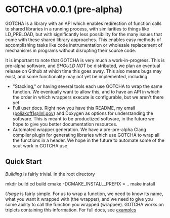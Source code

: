 GOTCHA v0.0.1 (pre-alpha)
============

GOTCHA is a library with an API which enables redirection of function calls to shared libraries in 
a running process, with similarities to things like LD_PRELOAD, but with significantly
less possibility for the many issues that come with these shared library approaches. This enables easy
methods of accomplishing tasks like code instrumentation or wholesale replacement of mechanisms in programs
without disrupting their source code.

It is important to note that GOTCHA is very much a work-in-progress. This is pre-alpha software, and
*SHOULD NOT* be distributed, we plan an eventual release on Github at which time this goes away. This
also means bugs may exist, and some functionality may not yet be implemented, including

  * "Stacking," or having several tools each use GOTCHA to wrap the same function. We eventually want to allow this,
    and to have an API in which the order in which wrappers execute is configurable, but we aren't there
    yet.
  * Full user docs. Right now you have this README, my email (poliakoff1@llnl.gov) and Doxygen as options for understanding the software. This is meant to be productized software, in the future we hope to give you better documentation resources.
  * Automated wrapper generation. We have a pre-pre-alpha Clang compiler plugin for generating libraries which use GOTCHA
    to wrap all the functions in a header. We hope in the future to automate some of the scut work in GOTCHA use

Quick Start
-----------

*Building* is fairly trivial. In the root directory

mkdir build
cd build
cmake -DCMAKE_INSTALL_PREFIX = <where you want the sofware> ..
make install

*Usage* is fairly simple. For us to wrap a function, we need to know its name, what you want it wrapped with (the wrapper), and we need to give you some ability to call the function you wrapped (wrappee). GOTCHA works on triplets containing this information. For full docs, see [examples](src/example/autotee/autotee.c)


